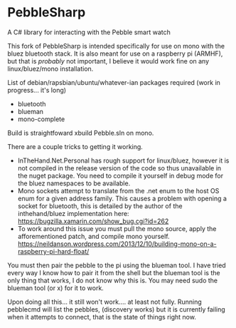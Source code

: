 PebbleSharp
===========

A C# library for interacting with the Pebble smart watch

This fork of PebbleSharp is intended specifically for use on mono with the bluez bluetooth stack.
It is also meant for use on a raspberry pi (ARMHF), but that is *probably* not important, I believe it would work fine on any linux/bluez/mono installation.

List of debian/rapsbian/ubuntu/whatever-ian packages required (work in progress... it's long)
* bluetooth
* blueman
* mono-complete

Build is straightfoward xbuild Pebble.sln on mono.

There are a couple tricks to getting it working.
* InTheHand.Net.Personal has rough support for linux/bluez, however it is not compiled in the release version of the code so thus unavailable in the nuget package.  You need to compile it yourself in debug mode for the bluez namespaces to be available.
* Mono sockets attempt to translate from the .net enum to the host OS enum for a given address family.  This causes a problem with opening a socket for bluetooth, this is detailed by the author of the inthehand/bluez implementation here: https://bugzilla.xamarin.com/show_bug.cgi?id=262
* To work around this issue you must pull the mono source, apply the afforementioned patch, and compile mono yourself. https://neildanson.wordpress.com/2013/12/10/building-mono-on-a-raspberry-pi-hard-float/

You must then pair the pebble to the pi using the blueman tool.  I have tried every way I know how to pair it from the shell but the blueman tool is the only thing that works, I do not know why this is.  You may need sudo the blueman tool (or x) for it to work.

Upon doing all this... it still won't work.... at least not fully.
Running pebblecmd will list the pebbles, (discovery works) but it is currently failing when it attempts to connect, that is the state of things right now.
